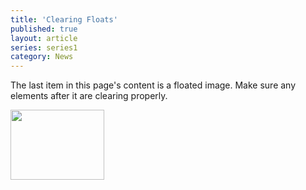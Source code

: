 ```yaml
---
title: 'Clearing Floats'
published: true
layout: article
series: series1
category: News
---
```

The last item in this page's content is a floated image. Make sure any elements after it are clearing properly.

<img class="alignleft size-thumbnail wp-image-827" title="Camera" src="http://wpthemetestdata.files.wordpress.com/2010/08/manhattansummer.jpg?w=150" alt="" width="150" height="112" />
